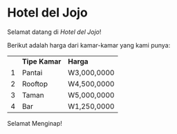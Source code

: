 # Hotel del Jojo

Selamat datang di <i>Hotel del Jojo</i>!

Berikut adalah harga dari kamar-kamar yang kami punya:

<table>
  <th>
    <td>
      <b>Tipe Kamar</b>
    </td>
    <td>
      <b>Harga</b>
    </td>
  </th>
  <tr>
    <td>
      1
    </td>
    <td>
      Pantai
    </td>
    <td>
      W3,000,0000
    </td>
  </tr>
  <tr>
    <td>
      2
    </td>
    <td>
      Rooftop
    </td>
    <td>
      W4,500,0000
    </td>
  </tr>
  <tr>
    <td>
      3
    </td>
    <td>
      Taman
    </td>
    <td>
      W5,000,0000
    </td>
  </tr>
  <tr>
    <td>
      4
    </td>
    <td>
      Bar
    </td>
    <td>
      W1,250,0000
    </td>
  </tr>
</table>

Selamat Menginap!
